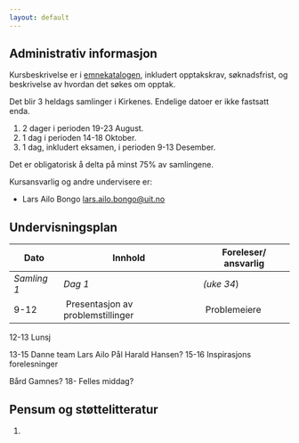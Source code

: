 ```yaml
---
layout: default
---
```


## Administrativ informasjon

Kursbeskrivelse er i [emnekatalogen](https://uit.no/utdanning/emner/emne/841390/inf-6010), inkludert opptakskrav, søknadsfrist, og beskrivelse av hvordan det søkes om opptak. 

Det blir 3 heldags samlinger i Kirkenes. Endelige datoer er ikke fastsatt enda.
1. 2 dager i perioden 19-23 August.
2. 1 dag i perioden 14-18 Oktober.
3. 1 dag, inkludert eksamen, i perioden 9-13 Desember.

Det er obligatorisk å delta på minst 75% av samlingene.

Kursansvarlig og andre undervisere er:
- Lars Ailo Bongo <lars.ailo.bongo@uit.no>

## Undervisningsplan

| Dato    	| Innhold		| Foreleser/ ansvarlig |
|-----------|-----------|----------------------|
| *Samling 1* | *Dag 1* | *(uke 34*)           |
| 9-12  | Presentasjon av problemstillinger | Problemeiere | 
12-13
Lunsj


13-15
Danne team
Lars Ailo
Pål Harald Hansen?
15-16
Inspirasjons forelesninger



Bård Gamnes?
18-
Felles middag?





## Pensum og støttelitteratur

1.

